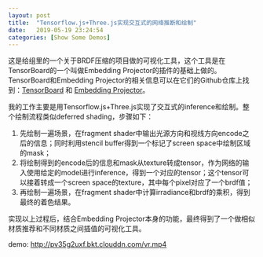 ```yaml
---
layout: post
title:  "Tensorflow.js+Three.js实现交互式的网络推断和绘制"
date:   2019-05-19 23:24:54
categories: [Show Some Demos]
---
```

这是给组里的一个关于BRDF压缩的项目做的可视化工具，这个工具是在TensorBoard的一个叫做Embedding Projector的插件的基础上做的。TensorBoard和Embedding Projector的相关信息可以在它们的Github仓库上找到：[TensorBoard] 和 [Embedding Projector]。

[TensorBoard]: https://github.com/tensorflow/tensorboard
[Embedding Projector]: https://github.com/tensorflow/tensorboard/tree/master/tensorboard/plugins/projector

我的工作主要是用Tensorflow.js+Three.js实现了交互式的inference和绘制。整个绘制流程类似deferred shading，步骤如下：
1. 先绘制一遍场景，在fragment shader中输出光源方向和视线方向encode之后的信息；同时利用stencil buffer得到一个标记了screen space中绘制区域的mask；
2. 将绘制得到的encode后的信息和mask从texture转成tensor，作为网络的输入使用给定的model进行inference，得到一个对应的tensor；这个tensor可以接着转成一个screen space的texture，其中每个pixel对应了一个brdf值；
3. 再绘制一遍场景，在fragment shader中计算irradiance和brdf的乘积，得到最终的着色结果。

实现以上过程后，结合Embedding Projector本身的功能，最终得到了一个做相似材质推荐和不同材质之间插值的可视化工具。

demo: <http://pv35g2uxf.bkt.clouddn.com/vr.mp4>

<!-- <iframe src="http://pv35g2uxf.bkt.clouddn.com/brdf.mp4" width="750px" height="500px"  frameborder="0" scrolling="no" allowfullscreen="true"></iframe> -->